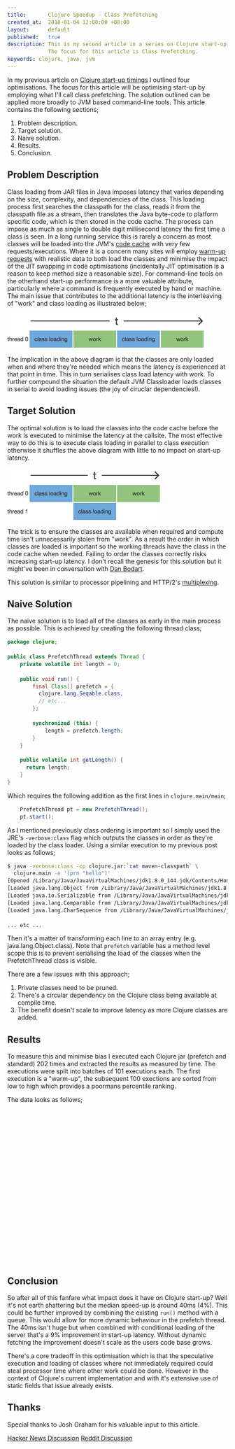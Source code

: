 ```yaml
---
title:       Clojure Speedup - Class Prefetching
created_at:  2018-01-04 12:00:00 +00:00
layout:      default
published:   true
description: This is my second article in a series on Clojure start-up timings.
             The focus for this article is Class Prefetching.
keywords: clojure, java, jvm
---
```


In my previous article on
[Clojure start-up timings](/2017/12/26/clojure-startup-walkthrough.html)
I outlined four optimisations. The focus for this article will be optimising
start-up by employing what I'll call class prefetching. The solution outlined
can be applied more broadly to JVM based command-line tools. This article
contains the following sections; 

 1. Problem description.
 2. Target solution.
 3. Naive solution.
 4. Results.
 5. Conclusion.

Problem Description
-------------------

Class loading from JAR files in Java imposes latency that varies depending on
the size, complexity, and dependencies of the class. This loading process first
searches the classpath for the class, reads it from the classpath file as a
stream, then translates the Java byte-code to platform specific code, which is
then stored in the code cache. The process can impose as much as single to
double digit millisecond latency the first time a class is seen. In a long
running service this is rarely a concern as most classes will be loaded into the
JVM's
[code cache](https://docs.oracle.com/javase/8/embedded/develop-apps-platforms/codecache.htm#A1101612)
with very few requests/executions. Where it is a concern many sites will employ
[warm-up requests](https://devcenter.heroku.com/articles/warming-up-a-java-process)
with realistic data to both load the classes and minimise the impact of the JIT
swapping in code optimisations (incidentally JIT optimisation is a reason to
keep method size a reasonable size). For command-line tools on the otherhand
start-up performance is a more valuable attribute, particularly where a command
is frequently executed by hand or machine. The main issue that contributes to
the additional latency is the interleaving of "work" and class loading as
illustrated below;

![work and class loading interleaved](/images/cljperf/prefetch-interleaved.png)

The implication in the above diagram is that the classes are only loaded when
and where they're needed which means the latency is experienced at that point in
time. This in turn serialises class load latency with work. To further compound
the situation the default JVM Classloader loads classes in serial to avoid
loading issues (the joy of ciruclar dependencies!).


Target Solution
---------------

The optimal solution is to load the classes into the code cache before the work
is executed to minimise the latency at the callsite. The most effective way to
do this is to execute class loading in parallel to class execution otherwise
it shuffles the above diagram with little to no impact on start-up latency.

![parallel class loading](/images/cljperf/prefetch-parallel.png)

The trick is to ensure the classes are available when required and compute time
isn't unnecessarily stolen from "work". As a result the order in which classes
are loaded is important so the working threads have the class in the code cache
when needed. Failing to order the classes correctly risks increasing start-up
latency. I don't recall the genesis for this solution but it might've been in
conversation with
[Dan Bodart](http://dan.bodar.com/2012/02/28/crazy-fast-build-times-or-when-10-seconds-starts-to-make-you-nervous/).

This solution is similar to processor pipelining and HTTP/2's
[multiplexing](https://cascadingmedia.com/insites/2015/03/http-2.html).

Naive Solution
--------------

The naive solution is to load all of the classes as early in the main process as
possible. This is achieved by creating the following thread class;

```java
package clojure;

public class PrefetchThread extends Thread {
    private volatile int length = 0;

    public void run() {
        final Class[] prefetch = {
          clojure.lang.Seqable.class,
          // etc...
        };

        synchronized (this) {
            length = prefetch.length;
        }
    }

    public volatile int getLength() {
      return length;
    }
}
```

Which requires the following addition as the first lines in `clojure.main/main`;

```java
    PrefetchThread pt = new PrefetchThread();
    pt.start();
```

As I mentioned previously class ordering is important so I simply used the JRE's
`-verbose:class` flag which outputs the classes in order as they're loaded by
the class loader. Using a similar execution to my previous post looks as follows;

```bash
$ java -verbose:class -cp clojure.jar:`cat maven-classpath` \
  clojure.main -e '(prn "hello")'
[Opened /Library/Java/JavaVirtualMachines/jdk1.8.0_144.jdk/Contents/Home/jre/lib/rt.jar]
[Loaded java.lang.Object from /Library/Java/JavaVirtualMachines/jdk1.8.0_144.jdk/Contents/Home/jre/lib/rt.jar]
[Loaded java.io.Serializable from /Library/Java/JavaVirtualMachines/jdk1.8.0_144.jdk/Contents/Home/jre/lib/rt.jar]
[Loaded java.lang.Comparable from /Library/Java/JavaVirtualMachines/jdk1.8.0_144.jdk/Contents/Home/jre/lib/rt.jar]
[Loaded java.lang.CharSequence from /Library/Java/JavaVirtualMachines/jdk1.8.0_144.jdk/Contents/Home/jre/lib/rt.jar]

... etc ...

```

Then it's a matter of transforming each line to an array entry (e.g.
java.lang.Object.class). Note that `prefetch` variable has a method level scope
this is to prevent serialising the load of the classes when the PrefetchThread
class is visible.

There are a few issues with this approach;

 1. Private classes need to be pruned.
 2. There's a circular dependency on the Clojure class being available at
    compile time.
 3. The benefit doesn't scale to improve latency as more Clojure classes are
    added.

Results
-------

 To measure this and minimise bias I executed each Clojure
jar (prefetch and standard) 202 times and extracted the results as measured by
time. The executions were split into batches of 101 executions each. The first
execution is a "warm-up", the subsequent 100 exections are sorted from low to
high which provides a poormans percentile ranking.

The data looks as follows;

<style>
svg {
display: block;
margin: 0px;
padding: 0px;
height: 100%;
width: 100%;
}
</style>

<div id="chart" style="height: 350px;">
<svg></svg>
</div>

<script src="https://cdnjs.cloudflare.com/ajax/libs/d3/3.5.17/d3.min.js" integrity="sha256-dsOXGNHAo/syFnazt+KTBsCQeRmlcW1XKL0bCK4Baec=" crossorigin="anonymous"></script>
<script src="https://cdnjs.cloudflare.com/ajax/libs/nvd3/1.8.6/nv.d3.min.js" integrity="sha256-Eg29ohiE9Hzc/t5whG/QK/B8MGmrO4wkF6WGuSsx0VU=" crossorigin="anonymous"></script>
<link rel="stylesheet" href="https://cdnjs.cloudflare.com/ajax/libs/nvd3/1.8.6/nv.d3.min.css" integrity="sha256-bmrwGjHOoD7azP+ZpGcOOitUNUGNRjwzjK1bZeTK6fI=" crossorigin="anonymous" />

<script>
"use strict";

var std = d3.csv('/media/std.log.csv', addData('standard'));
var std2 = d3.csv('/media/std2.log.csv', addData('standard 2'));
var pf =  d3.csv('/media/pf.log.csv', addData('prefetch'));
var pf2 =  d3.csv('/media/pf2.log.csv', addData('prefetch 2'));
var data = [null, null, null, null];
var chart = null;
var chartData = null;
var indexes = {'standard':0, 'standard 2':1, 'prefetch': 2, 'prefetch 2': 3};

function addData(label) {
  return function(error, rows) {
    if (error != null) {
      console.log(error);
      return;
    }
    var i = indexes[label];


    data[i] = {
        label: label,
        values: {
          Q1: rows[24].t * 1000,
          Q2: rows[49].t * 1000,
          Q3: rows[74].t * 1000,
          whisker_low: rows[0].t * 1000,
          whisker_high: rows[99].t * 1000,
          outliers: []
        },
      };

    chartData.datum(data).transition().duration(500).call(chart);
    nv.utils.windowResize(chart.update);
  };
}

nv.addGraph(function() {
      chart = nv.models.boxPlotChart()
        .x(function(d) { return d.label })
        .staggerLabels(true)
        .maxBoxWidth(75) // prevent boxes from being incredibly wide
        .yDomain([820, 980]);

      chartData = d3.select('#chart svg')
                    .datum(data);

      chartData.call(chart);

      nv.utils.windowResize(chart.update);

      return chart;
    });
</script>


Conclusion
----------

So after all of this fanfare what impact does it have on Clojure start-up? Well
it's not earth shattering but the median speed-up is around 40ms (4%). This
could be further improved by combining the existing `run()` method with a queue.
This would allow for more dynamic behaviour in the prefetch thread. The 40ms
isn't huge but when combined with conditional loading of the server that's a 9%
improvement in start-up latency. Without dynamic fetching the improvement
doesn't scale as the users code base grows.

There's a core tradeoff in this optimisation which is that the speculative
execution and loading of classes where not immediately required could steal
processor time where other work could be done. However in the context of
Clojure's current implementation and with it's extensive use of static fields
that issue already exists.

Thanks
------

Special thanks to Josh Graham for his valuable input to this article.

[Hacker News Discussion](https://news.ycombinator.com/item?id=16237244)
[Reddit Discussion](https://www.reddit.com/r/Clojure/comments/7t2m82/httpsjunctionboxca20180104clojureclassprefetchingh/?ref=share&ref_source=link)
